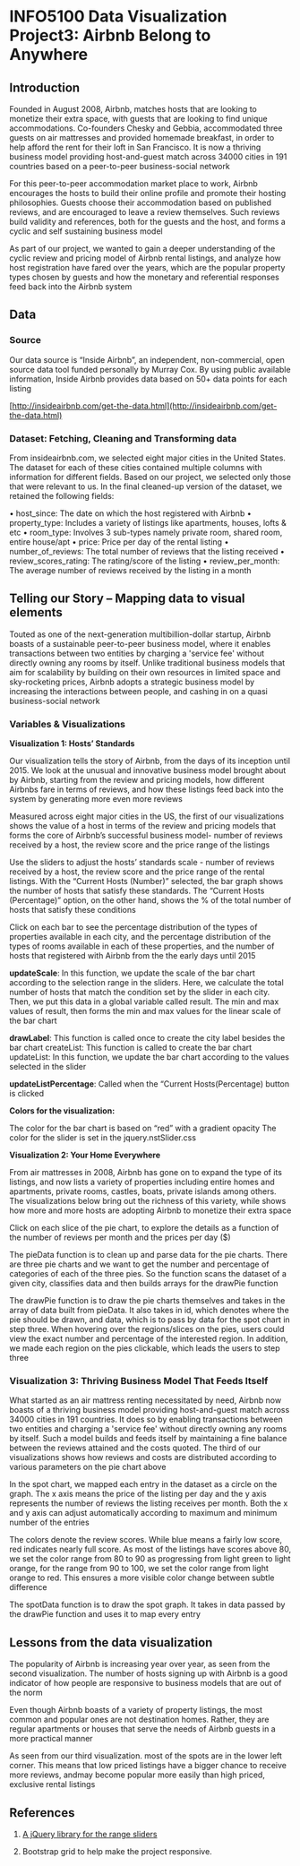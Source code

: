 # INFO5100 Data Visualization Project3: Airbnb Belong to Anywhere

## Introduction

Founded in August 2008, Airbnb, matches hosts that are looking to monetize their extra
space, with guests that are looking to find unique accommodations. Co-founders
Chesky and Gebbia, accommodated three guests on air mattresses and provided
homemade breakfast, in order to help afford the rent for their loft in San Francisco.
It is now a thriving business model providing host-and-guest match across 34000 cities 
in 191 countries based on a peer-to-peer business-social network

For this peer-to-peer accommodation market place to work, Airbnb encourages the
hosts to build their online profile and promote their hosting philosophies. Guests choose
their accommodation based on published reviews, and are encouraged to leave a
review themselves. Such reviews build validity and references, both for the guests and
the host, and forms a cyclic and self sustaining business model

As part of our project, we wanted to gain a deeper understanding of the cyclic review
and pricing model of Airbnb rental listings, and analyze how host registration have fared
over the years, which are the popular property types chosen by guests and how the
monetary and referential responses feed back into the Airbnb system

## Data
### Source

Our data source is “Inside Airbnb”, an independent, non-commercial, open source data
tool funded personally by Murray Cox. By using public available information, Inside
Airbnb provides data based on 50+ data points for each listing

[http://insideairbnb.com/get-the-data.html](http://insideairbnb.com/get-the-data.html)
### Dataset: Fetching, Cleaning and Transforming data
From insideairbnb.com, we selected eight major cities in the United States. The dataset
for each of these cities contained multiple columns with information for different fields.
Based on our project, we selected only those that were relevant to us. In the final
cleaned-up version of the dataset, we retained the following fields:

• host_since: The date on which the host registered with Airbnb
• property_type: Includes a variety of listings like apartments, houses, lofts & etc
• room_type: Involves 3 sub-types namely private room, shared room, entire
house/apt
• price: Price per day of the rental listing
• number_of_reviews: The total number of reviews that the listing received
• review_scores_rating: The rating/score of the listing
• review_per_month: The average number of reviews received by the listing in a
month

## Telling our Story – Mapping data to visual elements

Touted as one of the next-generation multibillion-dollar startup, Airbnb boasts of a
sustainable peer-to-peer business model, where it enables transactions between two
entities by charging a 'service fee' without directly owning any rooms by itself. Unlike
traditional business models that aim for scalability by building on their own resources in
limited space and sky-rocketing prices, Airbnb adopts a strategic business model by
increasing the interactions between people, and cashing in on a quasi business-social
network

### Variables & Visualizations
**Visualization 1: Hosts’ Standards**

Our visualization tells the story of Airbnb, from the days of its inception until 2015. We
look at the unusual and innovative business model brought about by Airbnb, starting
from the review and pricing models, how different Airbnbs fare in terms of reviews, and
how these listings feed back into the system by generating more even more reviews

Measured across eight major cities in the US, the first of our visualizations shows the
value of a host in terms of the review and pricing models that forms the core of Airbnb’s
successful business model- number of reviews received by a host, the review score and
the price range of the listings

Use the sliders to adjust the hosts’ standards scale - number of reviews received by a
host, the review score and the price range of the rental listings. With the “Current Hosts
(Number)” selected, the bar graph shows the number of hosts that satisfy these
standards. The “Current Hosts (Percentage)” option, on the other hand, shows the % of
the total number of hosts that satisfy these conditions

Click on each bar to see the percentage distribution of the types of properties available
in each city, and the percentage distribution of the types of rooms available in each of
these properties, and the number of hosts that registered with Airbnb from the the early
days until 2015

**updateScale**: In this function, we update the scale of the bar chart according to the
selection range in the sliders. Here, we calculate the total number of hosts that match
the condition set by the slider in each city. Then, we put this data in a global variable
called result. The min and max values of result, then forms the min and max values for
the linear scale of the bar chart

**drawLabel**: This function is called once to create the city label besides the bar chart
createList: This function is called to create the bar chart
updateList: In this function, we update the bar chart according to the values selected in
the slider

**updateListPercentage**: Called when the “Current Hosts(Percentage) button is clicked

**Colors for the visualization:**

The color for the bar chart is based on “red” with a gradient opacity
The color for the slider is set in the jquery.nstSlider.css

**Visualization 2: Your Home Everywhere**

From air mattresses in 2008, Airbnb has gone on to expand the type of its listings, and
now lists a variety of properties including entire homes and apartments, private rooms,
castles, boats, private islands among others. The visualizations below bring out the
richness of this variety, while shows how more and more hosts are adopting Airbnb to
monetize their extra space

Click on each slice of the pie chart, to explore the details as a function of the number of
reviews per month and the prices per day ($)

The pieData function is to clean up and parse data for the pie charts. There are three
pie charts and we want to get the number and percentage of categories of each of the
three pies. So the function scans the dataset of a given city, classifies data and then
builds arrays for the drawPie function

The drawPie function is to draw the pie charts themselves and takes in the array of data
built from pieData. It also takes in id, which denotes where the pie should be drawn, and
data, which is to pass by data for the spot chart in step three. When hovering over the
regions/slices on the pies, users could view the exact number and percentage of the
interested region. In addition, we made each region on the pies clickable, which leads
the users to step three

### Visualization 3: Thriving Business Model That Feeds Itself

What started as an air mattress renting necessitated by need, Airbnb now boasts of a
thriving business model providing host-and-guest match across 34000 cities in 191
countries. It does so by enabling transactions between two entities and charging a
'service fee' without directly owning any rooms by itself. Such a model builds and feeds
itself by maintaining a fine balance between the reviews attained and the costs quoted.
The third of our visualizations shows how reviews and costs are distributed according to
various parameters on the pie chart above

In the spot chart, we mapped each entry in the dataset as a circle on the graph. The x
axis means the price of the listing per day and the y axis represents the number of
reviews the listing receives per month. Both the x and y axis can adjust automatically
according to maximum and minimum number of the entries

The colors denote the review scores. While blue means a fairly low score, red indicates
nearly full score. As most of the listings have scores above 80, we set the color range
from 80 to 90 as progressing from light green to light orange, for the range from 90 to
100, we set the color range from light orange to red. This ensures a more visible color
change between subtle difference

The spotData function is to draw the spot graph. It takes in data passed by the drawPie
function and uses it to map every entry

## Lessons from the data visualization

The popularity of Airbnb is increasing year over year, as seen from the second
visualization. The number of hosts signing up with Airbnb is a good indicator of how
people are responsive to business models that are out of the norm

Even though Airbnb boasts of a variety of property listings, the most common and
popular ones are not destination homes. Rather, they are regular apartments or houses
that serve the needs of Airbnb guests in a more practical manner

As seen from our third visualization. most of the spots are in the lower left corner. This
means that low priced listings have a bigger chance to receive more reviews, andmay
become popular more easily than high priced, exclusive rental listings

## References

1. [A jQuery library for the range sliders](https://github.com/lokku/jquery-nstslider)

2. Bootstrap grid to help make the project responsive.

